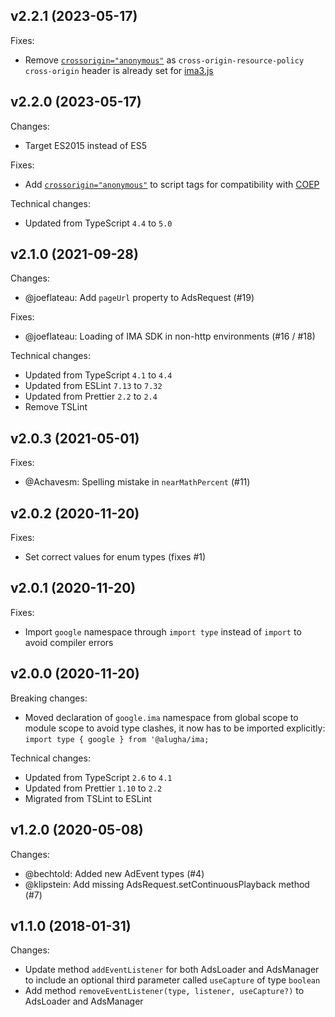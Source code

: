 ## v2.2.1 (2023-05-17)

Fixes:
- Remove [`crossorigin="anonymous"`](https://developer.mozilla.org/en-US/docs/Web/HTML/Attributes/crossorigin) as `cross-origin-resource-policy
	cross-origin` header is already set for [ima3.js](https://imasdk.googleapis.com/js/sdkloader/ima3.js)

## v2.2.0 (2023-05-17)

Changes:
- Target ES2015 instead of ES5

Fixes:
- Add [`crossorigin="anonymous"`](https://developer.mozilla.org/en-US/docs/Web/HTML/Attributes/crossorigin) to script tags for compatibility with [COEP](https://developer.mozilla.org/en-US/docs/Web/HTTP/Headers/Cross-Origin-Embedder-Policy)

Technical changes:
- Updated from TypeScript `4.4` to `5.0`

## v2.1.0 (2021-09-28)

Changes:
- @joeflateau: Add `pageUrl` property to AdsRequest (#19)

Fixes:
- @joeflateau: Loading of IMA SDK in non-http environments (#16 / #18)

Technical changes:
- Updated from TypeScript `4.1` to `4.4`
- Updated from ESLint `7.13` to `7.32`
- Updated from Prettier `2.2` to `2.4`
- Remove TSLint

## v2.0.3 (2021-05-01)

Fixes:
- @Achavesm: Spelling mistake in `nearMathPercent` (#11)

## v2.0.2 (2020-11-20)

Fixes:
- Set correct values for enum types (fixes #1)

## v2.0.1 (2020-11-20)

Fixes:
- Import `google` namespace through `import type` instead of `import` to avoid compiler errors

## v2.0.0 (2020-11-20)

Breaking changes:
- Moved declaration of `google.ima` namespace from global scope to module scope to avoid type clashes, it now has to be imported explicitly: `import type { google } from '@alugha/ima;`

Technical changes:
- Updated from TypeScript `2.6` to `4.1`
- Updated from Prettier `1.10` to `2.2`
- Migrated from TSLint to ESLint

## v1.2.0 (2020-05-08)

Changes:
- @bechtold: Added new AdEvent types (#4)
- @klipstein: Add missing AdsRequest.setContinuousPlayback method (#7)

## v1.1.0 (2018-01-31)

Changes:

- Update method `addEventListener` for both AdsLoader and AdsManager to include an optional third parameter called `useCapture` of type `boolean`
- Add method `removeEventListener(type, listener, useCapture?)` to AdsLoader and AdsManager
